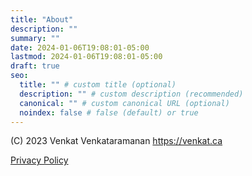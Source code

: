 ```yaml
---
title: "About"
description: ""
summary: ""
date: 2024-01-06T19:08:01-05:00
lastmod: 2024-01-06T19:08:01-05:00
draft: true
seo:
  title: "" # custom title (optional)
  description: "" # custom description (recommended)
  canonical: "" # custom canonical URL (optional)
  noindex: false # false (default) or true
---
```

(C) 2023 Venkat Venkataramanan
https://venkat.ca

[Privacy Policy](../privacy-policy)